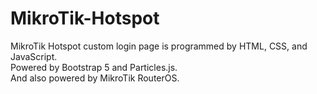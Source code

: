 # MikroTik-Hotspot

MikroTik Hotspot custom login page is programmed by HTML, CSS, and JavaScript.
<br>
Powered by Bootstrap 5 and Particles.js.
<br>
And also powered by MikroTik RouterOS.

